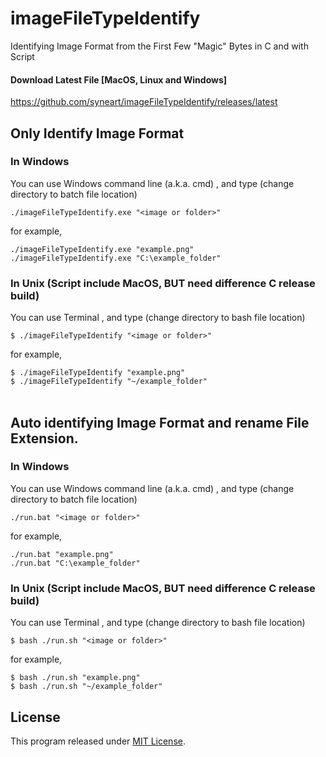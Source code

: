 # imageFileTypeIdentify
Identifying Image Format from the First Few "Magic" Bytes in C and with Script

#### Download Latest File [MacOS, Linux and Windows]
https://github.com/syneart/imageFileTypeIdentify/releases/latest
<br />

## Only Identify Image Format

### In Windows

You can use Windows command line (a.k.a. cmd) , and type (change directory to batch file location)

`./imageFileTypeIdentify.exe "<image or folder>"`

for example,

`./imageFileTypeIdentify.exe "example.png"`<br />
`./imageFileTypeIdentify.exe "C:\example_folder"`

### In Unix (Script include MacOS, BUT need difference C release build)

You can use Terminal , and type (change directory to bash file location)

`$ ./imageFileTypeIdentify "<image or folder>"`

for example,

`$ ./imageFileTypeIdentify "example.png"`<br />
`$ ./imageFileTypeIdentify "~/example_folder"`
<br /><br />


## Auto identifying Image Format and rename File Extension.

### In Windows

You can use Windows command line (a.k.a. cmd) , and type (change directory to batch file location)

`./run.bat "<image or folder>"`

for example,

`./run.bat "example.png"`<br />
`./run.bat "C:\example_folder"`

### In Unix (Script include MacOS, BUT need difference C release build)

You can use Terminal , and type (change directory to bash file location)

`$ bash ./run.sh "<image or folder>"`

for example,

`$ bash ./run.sh "example.png"`<br />
`$ bash ./run.sh "~/example_folder"`

## License

This program released under [MIT License](LICENSE).
